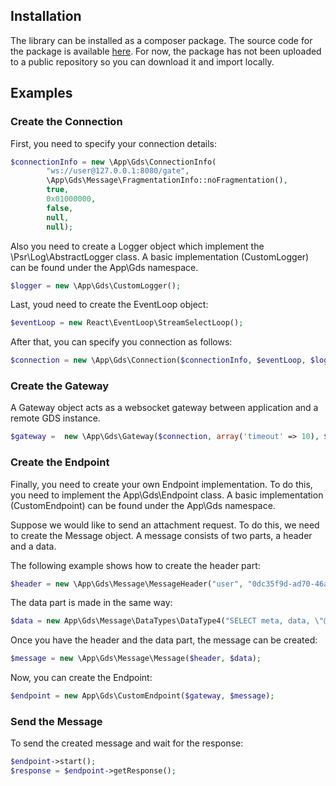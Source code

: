 ## Installation

The library can be installed as a composer package. The source code for the package is available [here](https://github.com/arh-eu/gds/tree/master/src/examples/messages/php). For now, the package has not been uploaded to a public repository so you can download it and import locally.



## Examples

### Create the Connection

First, you need to specify your connection details:

```php
$connectionInfo = new \App\Gds\ConnectionInfo(
        "ws://user@127.0.0.1:8080/gate",
        \App\Gds\Message\FragmentationInfo::noFragmentation(),
        true,
        0x01000000,
        false,
        null,
        null);
```

Also you need to create a Logger object which implement the \Psr\Log\AbstractLogger class. A basic implementation (CustomLogger) can be found under the App\Gds namespace.

```php
$logger = new \App\Gds\CustomLogger();
```

Last, youd need to create the EventLoop object:

```php
$eventLoop = new React\EventLoop\StreamSelectLoop();
```

After that, you can specify you connection as follows:

```php
$connection = new \App\Gds\Connection($connectionInfo, $eventLoop, $logger);
```

### Create the Gateway

A Gateway object acts as a websocket gateway between application and a remote GDS instance.

```php
$gateway =  new \App\Gds\Gateway($connection, array('timeout' => 10), $logger);
```

### Create the Endpoint

Finally, you need to create your own Endpoint implementation. To do this, you need to implement the App\Gds\Endpoint class. A basic implementation (CustomEndpoint) can be found under the App\Gds namespace.

Suppose we would like to send an attachment request. To do this, we need to create the Message object. A message consists of two parts, a header and a data.

The following example shows how to create the header part:

```php
$header = new \App\Gds\Message\MessageHeader("user", "0dc35f9d-ad70-46aa-8983-e57880b53c8b", time(), time(), App\Gds\Message\FragmentationInfo::noFragmentation(), 4);
```

The data part is made in the same way:
```php
$data = new App\Gds\Message\DataTypes\DataType4("SELECT meta, data, \"@to_valid\" FROM \"events-@attachment\" WHERE id = ’ATID202000000000000000’ and ownerid = ’EVNT202000000000000000’ FOR UPDATE WAIT 86400");
```

Once you have the header and the data part, the message can be created:
```php
$message = new \App\Gds\Message\Message($header, $data);
```

Now, you can create the Endpoint:
```php
$endpoint = new App\Gds\CustomEndpoint($gateway, $message);
```

### Send the Message

To send the created message and wait for the response:

```php
$endpoint->start();
$response = $endpoint->getResponse();
```
